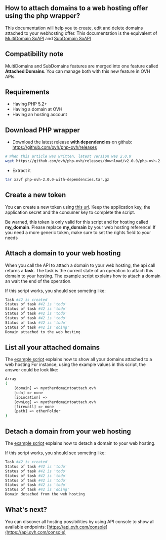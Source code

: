 How to attach domains to a web hosting offer using the php wrapper?
-------------------------------------------------------------------

This documentation will help you to create, edit and delete domains attached to your webhosting offer. This documentation is the equivalent of [MultiDomain SoAPI](http://www.ovh.com/soapi/en/?method=multiDomainAdd) and [SubDomain SoAPI](http://www.ovh.com/soapi/en/?method=subDomainAdd)

## Compatibility note

MultiDomains and SubDomains features are merged into one feature called **Attached Domains**. You can manage both with this new feature in OVH APIs.

## Requirements

- Having PHP 5.2+
- Having a domain at OVH
- Having an hosting account

## Download PHP wrapper

- Download the latest release **with dependencies** on github: https://github.com/ovh/php-ovh/releases

```bash
# When this article was written, latest version was 2.0.0
wget https://github.com/ovh/php-ovh/releases/download/v2.0.0/php-ovh-2.0.0-with-dependencies.tar.gz
```

- Extract it

```bash
tar xzvf php-ovh-2.0.0-with-dependencies.tar.gz 
```

## Create a new token
You can create a new token using [this url](https://api.ovh.com/createToken/?GET=/hosting/web/my_domain/attachedDomain&POST=/hosting/web/my_domain/attachedDomain&GET=/hosting/web/my_domain/attachedDomain/*&PUT=/hosting/web/my_domain/attachedDomain/*&DELETE=/hosting/web/my_domain/attachedDomain/*). Keep the application key, the application secret and the consumer key to complete the script.

Be warned, this token is only valid for this script and for hosting called **my_domain**. Please replace **my_domain** by your web hosting reference!
If you need a more generic token, make sure to set the rights field to your needs

## Attach a domain to your web hosting

When you call the API to attach a domain to your web hosting, the api call returns a **task**. The task is the current state of an operation to attach this domain to your hosting. The [example script](createAttachedDomain.php) explains how to attach a domain an wait the end of the operation.

If this script works, you should see someting like:
```bash
Task #42 is created
Status of task #42 is 'todo'
Status of task #42 is 'todo'
Status of task #42 is 'todo'
Status of task #42 is 'todo'
Status of task #42 is 'todo'
Status of task #42 is 'doing'
Domain attached to the web hosting
```

## List all your attached domains

The [example script](listAttachedDomain.php) explains how to show all your domains attached to a web hosting
For instance, using the example values in this script, the answer could be look like:

```bash
Array
(
    [domain] => myotherdomaintoattach.ovh
    [cdn] => none
    [ipLocation] => 
    [ownLog] => myotherdomaintoattach.ovh
    [firewall] => none
    [path] => otherFolder
)
```

## Detach a domain from your web hosting

The [example script](deleteAttachedDomain.php) explains how to detach a domain to your web hosting.

If this script works, you should see someting like:
```bash
Task #42 is created
Status of task #42 is 'todo'
Status of task #42 is 'todo'
Status of task #42 is 'todo'
Status of task #42 is 'todo'
Status of task #42 is 'todo'
Status of task #42 is 'doing'
Domain detached from the web hosting
```

## What's next?

You can discover all hosting possibilities by using API console to show all available endpoints: [https://api.ovh.com/console](https://api.ovh.com/console)

